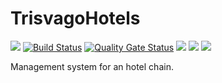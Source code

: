 # TrisvagoHotels
![](https://github.com/Zpecter/TrisvagoHotels/workflows/.NET%20Core/badge.svg) [![Build Status](https://travis-ci.com/Zpecter/TrisvagoHotels.svg?token=3cABkzMbLPcdssEKkpqE&branch=master)](https://travis-ci.com/Zpecter/TrisvagoHotels) [![Quality Gate Status](https://sonarcloud.io/api/project_badges/measure?project=Zpecter_TrisvagoHotels&metric=alert_status)](https://sonarcloud.io/dashboard?id=Zpecter_TrisvagoHotels) <a href="https://github.com/Zpecter/TrisvagoHotels/commits/" title="Last Commit"><img src="https://img.shields.io/github/last-commit/Zpecter/TrisvagoHotels?style=flat"></a>
    <a href="https://github.com/Zpecter/TrisvagoHotels/issues" title="Open Issues"><img src="https://img.shields.io/github/issues/Zpecter/TrisvagoHotels?style=flat"></a>
    <a href="https://github.com/Zpecter/TrisvagoHotels/blob/master/LICENSE" title="License"><img src="https://img.shields.io/badge/License-MPL%202.0-brightgreen.svg?style=flat"></a>
    
Management system for an hotel chain.
